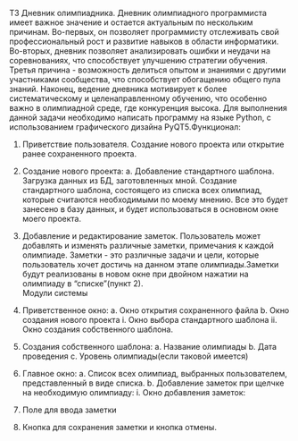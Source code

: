 ТЗ
Дневник олимпиадника.
Дневник олимпиадного программиста имеет важное значение и остается актуальным по нескольким причинам. Во-первых, он позволяет программисту отслеживать свой профессиональный рост и развитие навыков в области информатики. Во-вторых, дневник позволяет анализировать ошибки и неудачи на соревнованиях, что способствует улучшению стратегии обучения. Третья причина - возможность делиться опытом и знаниями с другими участниками сообщества, что способствует обогащению общего пула знаний. Наконец, ведение дневника мотивирует к более систематическому и целенаправленному обучению, что особенно важно в олимпиадной среде, где конкуренция высока.
 Для выполнения данной задачи необходимо написать программу на языке Python, с использованием графического дизайна PyQT5.Функционал:
1.	Приветствие пользователя. Создание нового проекта или открытие ранее сохраненного проекта. 
2.	Создание нового проекта:
a.	Добавление стандартного шаблона. Загрузка данных из БД, заготовленных мной. Создание стандартного шаблона, состоящего из списка всех олимпиад, которые считаются необходимыми по моему мнению. Все это будет занесено в базу данных, и будет использоваться в основном окне моего проекта.
3.	Добавление и редактирование заметок. Пользователь может добавлять и изменять различные заметки, примечания к каждой олимпиаде. Заметки - это различные задачи и цели, которые пользователь хочет достичь на данном этапе олимпиады.Заметки будут реализованы в новом окне при двойном нажатии на олимпиаду в “списке”(пункт 2).   
Модули системы
1.	Приветственное окно:
a.	Окно открытия сохраненного файла
b.	Окно создания нового проекта
i.	Окно выбора стандартного шаблона
ii.	Окно создания собственного шаблона.
2.	Создания собственного шаблона:
a.	Название олимпиады
b.	Дата проведения
c.	Уровень олимпиады(если таковой имеется)


3.	Главное окно:
a.	Список всех олимпиад, выбранных пользователем, представленный в виде списка.
b.	Добавление заметок при щелчке на необходимую олимпиаду:
i.	Окно добавления заметок:
1.	Поле для ввода заметки
2.	Кнопка для сохранения заметки и кнопка отмены.


	

